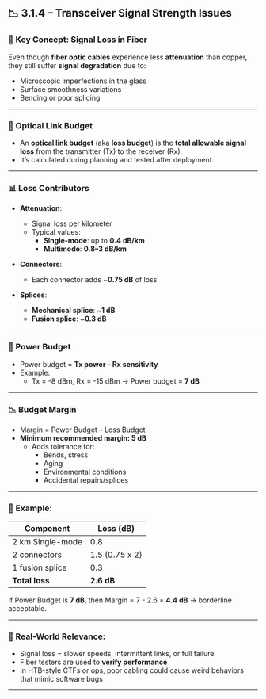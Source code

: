 ## 📉 3.1.4 – Transceiver Signal Strength Issues

### 🧠 Key Concept: Signal Loss in Fiber

Even though **fiber optic cables** experience less **attenuation** than copper, they still suffer **signal degradation** due to:
- Microscopic imperfections in the glass
- Surface smoothness variations
- Bending or poor splicing

---

### 📏 Optical Link Budget

- An **optical link budget** (aka **loss budget**) is the **total allowable signal loss** from the transmitter (Tx) to the receiver (Rx).
- It’s calculated during planning and tested after deployment.

---

### 📊 Loss Contributors

- **Attenuation**:
  - Signal loss per kilometer
  - Typical values:
    - **Single-mode**: up to **0.4 dB/km**
    - **Multimode**: **0.8–3 dB/km**

- **Connectors**:
  - Each connector adds ~**0.75 dB** of loss

- **Splices**:
  - **Mechanical splice**: ~**1 dB**
  - **Fusion splice**: ~**0.3 dB**

---

### 🔋 Power Budget

- Power budget = **Tx power – Rx sensitivity**
- Example:
  - Tx = -8 dBm, Rx = -15 dBm → Power budget = **7 dB**

---

### 📉 Budget Margin

- Margin = Power Budget – Loss Budget
- **Minimum recommended margin: 5 dB**
  - Adds tolerance for:
    - Bends, stress
    - Aging
    - Environmental conditions
    - Accidental repairs/splices

---

### 🧪 Example:

| Component           | Loss (dB)      |
|--------------------|----------------|
| 2 km Single-mode   | 0.8            |
| 2 connectors       | 1.5 (0.75 x 2) |
| 1 fusion splice    | 0.3            |
| **Total loss**     | **2.6 dB**     |

If Power Budget is **7 dB**, then Margin = 7 - 2.6 = **4.4 dB** → borderline acceptable.

---

### 📌 Real-World Relevance:
- Signal loss = slower speeds, intermittent links, or full failure
- Fiber testers are used to **verify performance**
- In HTB-style CTFs or ops, poor cabling could cause weird behaviors that mimic software bugs

---

